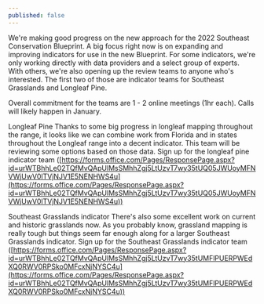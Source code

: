 ```yaml
---
published: false
---
```

We're making good progress on the new approach for the 2022 Southeast Conservation Blueprint. A big focus right now is on expanding and improving indicators for use in the new Blueprint. For some indicators, we're only working directly with data providers and a select group of experts. With others, we're also opening up the review teams to anyone who's interested. The first two of those are indicator teams for Southeast Grasslands and Longleaf Pine. 

Overall commitment for the teams are 1 - 2 online meetings (1hr each).  Calls will likely happen in January.

Longleaf Pine
Thanks to some big progress in longleaf mapping throughout the range, it looks like we can combine work from Florida and in states throughout the Longleaf range into a decent indicator.  This team will be reviewing some options based on those data. 
Sign up for the longleaf pine indicator team ([https://forms.office.com/Pages/ResponsePage.aspx?id=urWTBhhLe02TQfMvQApUlMsSMhhZgj5LtUzvT7wy35tUQ05JWUoyMFNVWjUwV0lTVjNJV1E5NENHWS4u](https://forms.office.com/Pages/ResponsePage.aspx?id=urWTBhhLe02TQfMvQApUlMsSMhhZgj5LtUzvT7wy35tUQ05JWUoyMFNVWjUwV0lTVjNJV1E5NENHWS4u))

Southeast Grasslands indicator
There's also some excellent work on current and historic grasslands now. As you probably know, grassland mapping is really tough but things seem far enough along for a larger Southeast Grasslands indicator. 
Sign up for the Southeast Grasslands indicator team ([https://forms.office.com/Pages/ResponsePage.aspx?id=urWTBhhLe02TQfMvQApUlMsSMhhZgj5LtUzvT7wy35tUMFlPUERPWEdXQ0RWV0RPSko0MFcxNjNYSC4u](https://forms.office.com/Pages/ResponsePage.aspx?id=urWTBhhLe02TQfMvQApUlMsSMhhZgj5LtUzvT7wy35tUMFlPUERPWEdXQ0RWV0RPSko0MFcxNjNYSC4u))